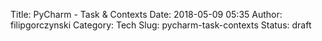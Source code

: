 Title: PyCharm - Task & Contexts
Date: 2018-05-09 05:35
Author: filipgorczynski
Category: Tech
Slug: pycharm-task-contexts
Status: draft


